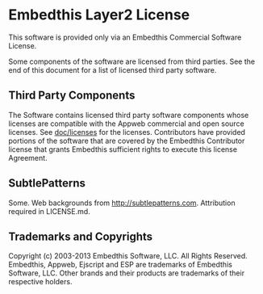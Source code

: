 Embedthis Layer2 License
===

This software is provided only via an Embedthis Commercial Software License. 

Some components of the software are licensed from third parties. See the end of this document for a list of licensed third party software.

Third Party Components
---

The Software contains licensed third party software components whose licenses are compatible with the Appweb commercial and
open source licenses. See [doc/licenses](https://github.com/embedthis/layer2/tree/master/doc/licenses) for the licenses. Contributors have provided portions of the software that are covered by the Embedthis Contributor license that grants Embedthis sufficient rights to execute this license Agreement.

SubtlePatterns
---

Some. Web backgrounds from http://subtlepatterns.com. Attribution required in LICENSE.md.

Trademarks and Copyrights
---
Copyright (c) 2003-2013 Embedthis Software, LLC. All Rights Reserved.
Embedthis, Appweb, Ejscript and ESP are trademarks of Embedthis Software, LLC. Other brands and their products 
are trademarks of their respective holders.
